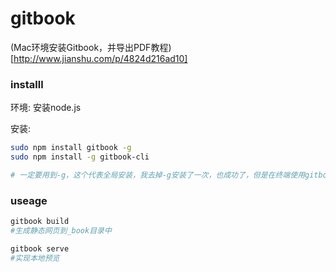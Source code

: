 # gitbook

(Mac环境安装Gitbook，并导出PDF教程)[http://www.jianshu.com/p/4824d216ad10]


### installl

环境: 安装node.js

安装:  

```bash
sudo npm install gitbook -g
sudo npm install -g gitbook-cli

# 一定要用到-g，这个代表全局安装，我去掉-g安装了一次，也成功了，但是在终端使用gitbook -V查看的时候发现根本没安装

```


### useage


```bash
gitbook build
#生成静态网页到_book目录中

gitbook serve
#实现本地预览

```
